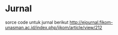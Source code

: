 # Jurnal
sorce code untuk jurnal berikut
http://ejournal.fikom-unasman.ac.id/index.php/jikom/article/view/212

